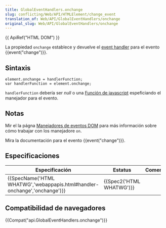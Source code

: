 ```yaml
---
title: GlobalEventHandlers.onchange
slug: conflicting/Web/API/HTMLElement/change_event
translation_of: Web/API/GlobalEventHandlers/onchange
original_slug: Web/API/GlobalEventHandlers/onchange
---
```


{{ ApiRef("HTML DOM") }}

La propiedad `onchange` establece y devuelve el [event handler](/docs/Web/Guide/Events/Event_handlers) para el evento {{event("change")}}.

## Sintaxis

```
element.onchange = handlerFunction;
var handlerFunction = element.onchange;
```

`handlerFunction` debería ser _null_ o una [Función de javascript](/es/docs/Web/JavaScript/Reference/Functions) espeficiando el manejador para el evento.

## Notas

Mir el la págna [Manejadores de eventos DOM](/es/docs/Web/Guide/Events/Event_handlers) para más información sobre cómo trabajar con los manejadore `on`.

Mira la documentación para el evento {{event("change")}}.

## Especificaciones

| Especificación                                                                                   | Estatus                          | Comentario |
| ------------------------------------------------------------------------------------------------ | -------------------------------- | ---------- |
| {{SpecName('HTML WHATWG','webappapis.html#handler-onchange','onchange')}} | {{Spec2('HTML WHATWG')}} |            |

## Compatibilidad de navegadores

{{Compat("api.GlobalEventHandlers.onchange")}}
